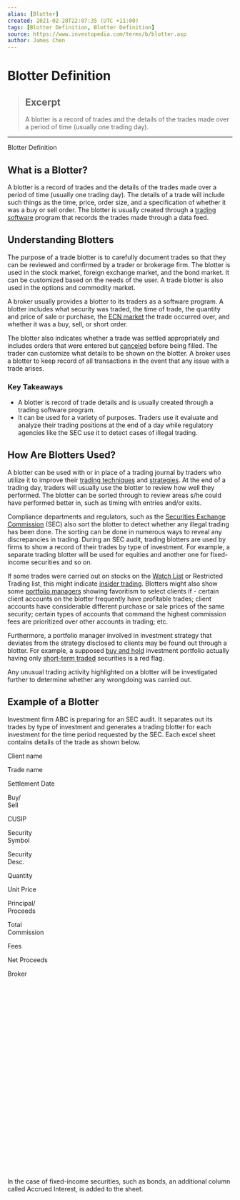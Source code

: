 ```yaml
---
alias: [Blotter]
created: 2021-02-28T22:07:35 (UTC +11:00)
tags: [Blotter Definition, Blotter Definition]
source: https://www.investopedia.com/terms/b/blotter.asp
author: James Chen
---
```


# Blotter Definition

> ## Excerpt
> A blotter is a record of trades and the details of the trades made over a period of time (usually one trading day).

---

Blotter Definition
## What is a Blotter?

A blotter is a record of trades and the details of the trades made over a period of time (usually one trading day). The details of a trade will include such things as the time, price, order size, and a specification of whether it was a buy or sell order. The blotter is usually created through a [trading software](https://www.investopedia.com/terms/t/trading-software.asp) program that records the trades made through a data feed.

## Understanding Blotters

The purpose of a trade blotter is to carefully document trades so that they can be reviewed and confirmed by a trader or brokerage firm. The blotter is used in the stock market, foreign exchange market, and the bond market. It can be customized based on the needs of the user. A trade blotter is also used in the options and commodity market.

A broker usually provides a blotter to its traders as a software program. A blotter includes what security was traded, the time of trade, the quantity and price of sale or purchase, the [ECN market](https://www.investopedia.com/terms/e/ecn.asp) the trade occurred over, and whether it was a buy, sell, or short order.

The blotter also indicates whether a trade was settled appropriately and includes orders that were entered but [canceled](https://www.investopedia.com/terms/c/canceled_order.asp) before being filled. The trader can customize what details to be shown on the blotter. A broker uses a blotter to keep record of all transactions in the event that any issue with a trade arises.

### Key Takeaways

-   A blotter is record of trade details and is usually created through a trading software program.
-   It can be used for a variety of purposes. Traders use it evaluate and analyze their trading positions at the end of a day while regulatory agencies like the SEC use it to detect cases of illegal trading.

## How Are Blotters Used?

A blotter can be used with or in place of a trading journal by traders who utilize it to improve their [trading techniques](https://www.investopedia.com/terms/t/trading-strategy.asp) and [strategies](https://www.investopedia.com/articles/investing/091714/5-skills-traders-need.asp). At the end of a trading day, traders will usually use the blotter to review how well they performed. The blotter can be sorted through to review areas s/he could have performed better in, such as timing with entries and/or exits.

Compliance departments and regulators, such as the [Securities Exchange Commission](https://www.investopedia.com/terms/s/sec.asp) (SEC) also sort the blotter to detect whether any illegal trading has been done. The sorting can be done in numerous ways to reveal any discrepancies in trading. During an SEC audit, trading blotters are used by firms to show a record of their trades by type of investment. For example, a separate trading blotter will be used for equities and another one for fixed-income securities and so on.

If some trades were carried out on stocks on the [Watch List](https://www.investopedia.com/terms/w/watchlist.asp) or Restricted Trading list, this might indicate [insider trading](https://www.investopedia.com/terms/i/insidertrading.asp). Blotters might also show some [portfolio managers](https://www.investopedia.com/terms/p/portfoliomanager.asp) showing favoritism to select clients if - certain client accounts on the blotter frequently have profitable trades; client accounts have considerable different purchase or sale prices of the same security; certain types of accounts that command the highest commission fees are prioritized over other accounts in trading; etc.

Furthermore, a portfolio manager involved in investment strategy that deviates from the strategy disclosed to clients may be found out through a blotter. For example, a supposed [buy and hold](https://www.investopedia.com/terms/b/buyandhold.asp) investment portfolio actually having only [short-term traded](https://www.investopedia.com/terms/s/shortterm.asp) securities is a red flag.

Any unusual trading activity highlighted on a blotter will be investigated further to determine whether any wrongdoing was carried out.

## Example of a Blotter

Investment firm ABC is preparing for an SEC audit. It separates out its trades by type of investment and generates a trading blotter for each investment for the time period requested by the SEC. Each excel sheet contains details of the trade as shown below.

Client name

Trade name

Settlement Date

Buy/  
Sell

CUSIP

Security  
Symbol

Security  
Desc.

Quantity

Unit Price

Principal/  
Proceeds

Total  
Commission

Fees

Net Proceeds

Broker

 

 

 

 

 

 

 

 

 

 

 

 

 

 

In the case of fixed-income securities, such as bonds, an additional column called Accrued Interest, is added to the sheet.
